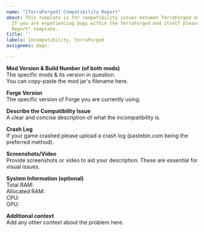 ```yaml
---
name: "[TerraForged] Compatibility Report"
about: This template is for compatibility issues between TerraForged and other mods.
  If you are experiencing bugs within the TerraForged mod itself please use our "Bug
  Report" template.
title: ''
labels: Incompatibility, TerraForged
assignees: dags-

---
```


**Mod Version & Build Number (of both mods)**    
The specific mods & its version in question.    
You can copy-paste the mod jar's filename here.

**Forge Version**    
The specific version of Forge you are currently using.

**Describe the Compatibility Issue**    
A clear and concise description of what the incompatibility is.

**Crash Log**    
If your game crashed please upload a crash log (pastebin.com being the preferred method).

**Screenshots/Video**    
Provide screenshots or video to aid your description.
These are essential for visual issues.

**System Information (optional)**    
Total RAM:    
Allocated RAM:    
CPU:    
GPU:

**Additional context**    
Add any other context about the problem here.

